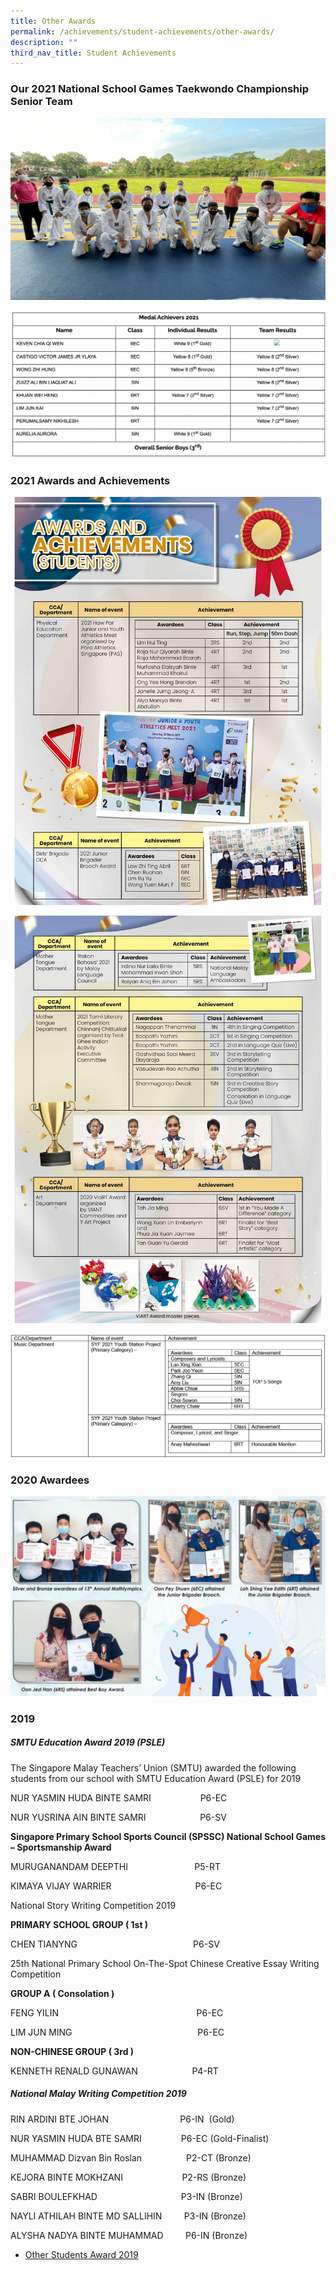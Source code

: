 ```yaml
---
title: Other Awards
permalink: /achievements/student-achievements/other-awards/
description: ""
third_nav_title: Student Achievements
---
```

### Our 2021 National School Games Taekwondo Championship Senior Team

![](/images/TK-1.jpeg)

![](/images/Medal%20Achievers%202021.jpeg)

### 2021 Awards and Achievements

![](/images/P16-page.jpeg)

![](/images/P17-page.jpeg)

![](/images/award-2.jpeg)

### 2020 Awardees 

![](/images/Award1.png)

### 2019


##### SMTU Education Award 2019 (PSLE)           

  

The Singapore Malay Teachers’ Union (SMTU) awarded the following students from our school with SMTU Education Award (PSLE) for 2019

  

NUR YASMIN HUDA BINTE SAMRI                    P6-EC

NUR YUSRINA AIN BINTE SAMRI                      P6-SV  

  

**Singapore Primary School Sports Council (SPSSC) National School Games – Sportsmanship Award**  

  

MURUGANANDAM DEEPTHI                           P5-RT

KIMAYA VIJAY WARRIER                                  P6-EC  

  

  

National Story Writing Competition 2019

  

**PRIMARY SCHOOL GROUP ( 1st )**

  

CHEN TIANYNG                                               P6-SV

  

  

25th National Primary School On-The-Spot Chinese Creative Essay Writing Competition

  

**GROUP A ( Consolation )**

  

FENG YILIN                                                        P6-EC

LIM JUN MING                                                   P6-EC  

  

**NON-CHINESE GROUP ( 3rd )**  

KENNETH RENALD GUNAWAN                      P4-RT           

  

##### National Malay Writing Competition 2019

RIN ARDINI BTE JOHAN                             P6-IN  (Gold)

NUR YASMIN HUDA BTE SAMRI                P6-EC (Gold-Finalist)  

MUHAMMAD Dizvan Bin Roslan                  P2-CT (Bronze)  

KEJORA BINTE MOKHZANI                        P2-RS (Bronze)  

SABRI BOULEFKHAD                                  P3-IN (Bronze)  

NAYLI ATHILAH BINTE MD SALLIHIN         P3-IN (Bronze)  

ALYSHA NADYA BINTE MUHAMMAD         P6-IN (Bronze)

* [Other Students Award 2019](/files/2019%20awards.pdf)